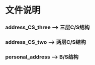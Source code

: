 # 文件说明
### address_CS_three --> 三层C/S结构
### address_CS_two --> 两层C/S结构
### personal_address --> B/S结构
